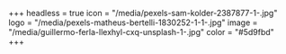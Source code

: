 +++
headless = true
icon = "/media/pexels-sam-kolder-2387877-1-.jpg"
logo = "/media/pexels-matheus-bertelli-1830252-1-1-.jpg"
image = "/media/guillermo-ferla-llexhyl-cxq-unsplash-1-.jpg"
color = "#5d9fbd"
+++
